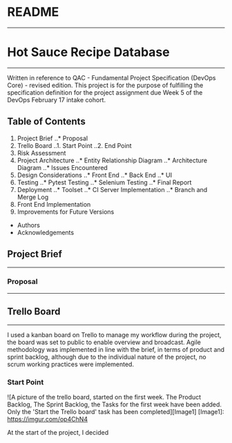 # README
---
# Hot Sauce Recipe Database
---
Written in reference to QAC - Fundamental Project Specification (DevOps Core) - revised edition. This project is for the purpose of fulfilling the specification definition for the project assignment due Week 5 of the DevOps February 17 intake cohort.

## Table of Contents

1. Project Brief
..* Proposal
2. Trello Board
..1. Start Point
..2. End Point
3. Risk Assessment
4. Project Architecture
..* Entity Relationship Diagram
..* Architecture Diagram
..* Issues Encountered
5. Design Considerations
..* Front End
..* Back End
..* UI
6. Testing
..* Pytest Testing
..* Selenium Testing
..* Final Report
7. Deployment
..* Toolset
..* CI Server Implementation
..* Branch and Merge Log
8. Front End Implementation
9. Improvements for Future Versions
* Authors
* Acknowledgements

## Project Brief
---

### Proposal
---

## Trello Board
---

I used a kanban board on Trello to manage my workflow during the project, the board was set to public to enable overview and broadcast. Agile methodology was implemented in line with the brief, in terms of product and sprint backlog, although due to the individual nature of the project, no scrum working practices were implemented.

### Start Point

![A picture of the trello board, started on the first week. The Product Backlog, The Sprint Backlog, the Tasks for the first week have been added. Only the 'Start the Trello board' task has been completed][Image1]
[Image1]: https://imgur.com/op4ChN4

At the start of the project, I decided
